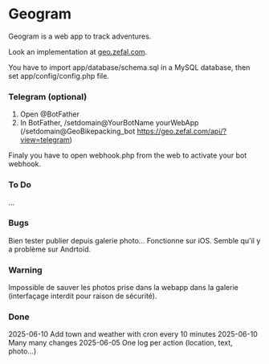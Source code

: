 # Geogram

Geogram is a web app to track adventures.

Look an implementation at [geo.zefal.com](https://geo.zefal.com/).

You have to import app/database/schema.sql in a MySQL database, then set app/config/config.php file.


### Telegram (optional)

1. Open @BotFather
2. In BotFather, /setdomain@YourBotName yourWebApp (/setdomain@GeoBikepacking_bot https://geo.zefal.com/api/?view=telegram)

Finaly you have to open webhook.php from the web to activate your bot webhook.

### To Do

…

### Bugs

Bien tester publier depuis galerie photo… Fonctionne sur iOS. Semble qu'il y a problème sur Andrtoid.

### Warning

Impossible de sauver les photos prise dans la webapp dans la galerie (interfaçage interdit pour raison de sécurité).

### Done

2025-06-10 Add town and weather with cron every 10 minutes
2025-06-10 Many many changes
2025-06-05 One log per action (location, text, photo…)
